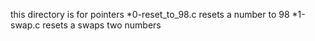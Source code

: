  this directory is for pointers
*0-reset_to_98.c resets a number to 98
*1-swap.c resets a swaps two numbers
